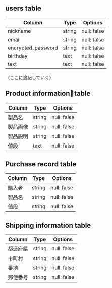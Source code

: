 ## users table

| Column             | Type   | Options     |
| ------------------ | ------ | ----------- |
| nickname           | string | null: false |
| email              | string | null: false |
| encrypted_password | string | null: false |
| birthday           | text   | null: false |
| text               | text   | null: false |


（ここに追記していく）

## Product informationtable

| Column             | Type   | Options     |
| ------------------ | ------ | ----------- |
| 製品名              | string | null: false |
| 製品画像            | string | null: false |
| 製品説明            | string | null: false |
| 値段                | text   | null: false |




## Purchase record table

| Column             | Type   | Options     |
| ------------------ | ------ | ----------- |
| 購入者              | string | null: false |
| 製品名              | string | null: false |
| 値段                | string | null: false |


## Shipping information table

| Column             | Type   | Options     |
| ------------------ | ------ | ----------- |
| 都道府県            | string | null: false |
| 市町村              | string | null: false |
| 番地                | string | null: false |
| 郵便番号             | string | null: false |